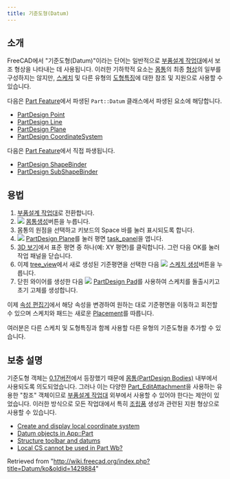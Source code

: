 ```yaml
---
title: 기준도형(Datum)
---
```

## 소개

FreeCAD에서 "기준도형(Datum)"이라는 단어는 일반적으로 [부품설계 작업대](/PartDesign_Workbench/ko "PartDesign Workbench/ko")에서 보조 형상을 나타내는 데 사용됩니다. 이러한 기하학적 요소는 [몸통](/Body/ko "Body/ko")의 최종 [형상](/Shape/ko "Shape/ko")의 일부를 구성하지는 않지만, [스케치](/Sketch/ko "Sketch/ko") 및 다른 유형의 [도형특징](/Feature/ko "Feature/ko")에 대한 참조 및 지원으로 사용할 수 있습니다.

다음은 [Part Feature](/Part_Feature "Part Feature")에서 파생된 `Part::Datum` 클래스에서 파생된 요소에 해당합니다.

* [PartDesign Point](/PartDesign_Point "PartDesign Point")
* [PartDesign Line](/PartDesign_Line "PartDesign Line")
* [PartDesign Plane](/PartDesign_Plane "PartDesign Plane")
* [PartDesign CoordinateSystem](/PartDesign_CoordinateSystem "PartDesign CoordinateSystem")

다음은 [Part Feature](/Part_Feature "Part Feature")에서 직접 파생됩니다.

* [PartDesign ShapeBinder](/PartDesign_ShapeBinder "PartDesign ShapeBinder")
* [PartDesign SubShapeBinder](/PartDesign_SubShapeBinder "PartDesign SubShapeBinder")

## 용법

1. [부품설계 작업대](/PartDesign_Workbench/ko "PartDesign Workbench/ko")로 전환합니다.
2. ![](/images/PartDesign_Body.svg) [몸통생성](/PartDesign_Body/ko "PartDesign Body/ko")버튼을 누릅니다.
3. 몸통의 원점을 선택하고 키보드의 Space 바를 눌러 표시되도록 합니다.
4. ![](/images/PartDesign_Plane.svg) [PartDesign Plane](/PartDesign_Plane "PartDesign Plane")를 눌러 평면 [task\_panel](/Task_panel "Task panel")을 엽니다.
5. [3D 보기](/3D_view/ko "3D view/ko")에서 표준 평면 중 하나(예: XY 평면)를 클릭합니다. 그런 다음 OK를 눌러 작업 패널을 닫습니다.
6. 이제 [tree\_view](/Tree_view "Tree view")에서 새로 생성된 기준평면을 선택한 다음 ![](/images/PartDesign_NewSketch.svg) [스케치 생성](/PartDesign_NewSketch/ko "PartDesign NewSketch/ko")버튼을 누릅니다.
7. 닫힌 와이어를 생성한 다음 ![](/images/PartDesign_Pad.svg) [PartDesign Pad](/PartDesign_Pad "PartDesign Pad")를 사용하여 스케치를 돌출시키고 초기 고체를 생성합니다.

이제 [속성 편집기](/Property_editor/ko "Property editor/ko")에서 해당 속성을 변경하여 원하는 대로 기준평면을 이동하고 회전할 수 있으며 스케치와 패드는 새로운 [Placement](/Placement "Placement")를 따릅니다.

여러분은 다른 스케치 및 도형특징과 함께 사용할 다른 유형의 기준도형을 추가할 수 있습니다.

## 보충 설명

기준도형 객체는 [0.17버전](/Release_notes_0.17/ko "Release notes 0.17/ko")에서 등장했기 때문에 [몸통(PartDesign Bodies)](/PartDesign_Body/ko "PartDesign Body/ko") 내부에서 사용되도록 의도되었습니다. 그러나 이는 다양한 [Part\_EditAttachment](/Part_EditAttachment "Part EditAttachment")을 사용하는 유용한 "참조" 객체이므로 [부품설계 작업대](/PartDesign_Workbench/ko "PartDesign Workbench/ko") 외부에서 사용할 수 있어야 한다는 제안이 있었습니다. 이러한 방식으로 모든 작업대에서 특히 [조립품](/Assembly/ko "Assembly/ko") 생성과 관련된 지원 형상으로 사용할 수 있습니다.

* [Create and display local coordinate system](https://forum.freecadweb.org/viewtopic.php?f=10&t=2604)
* [Datum objects in App::Part](https://forum.freecadweb.org/viewtopic.php?f=22&t=33654)
* [Structure toolbar and datums](https://forum.freecadweb.org/viewtopic.php?t=42759)
* [Local CS cannot be used in Part Wb?](https://forum.freecadweb.org/viewtopic.php?f=3&t=42960)

Retrieved from "<http://wiki.freecad.org/index.php?title=Datum/ko&oldid=1429884>"